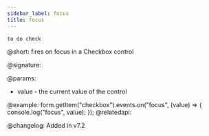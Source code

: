 ```yaml
---
sidebar_label: focus
title: focus
---          
```


`to do check`

@short: fires on focus in a Checkbox control

@signature: 

@params:
- value - the current value of the control

@example:
form.getItem("checkbox").events.on("focus", (value) => {
    console.log("focus", value);
});
@relatedapi: 

@changelog: Added in v7.2
